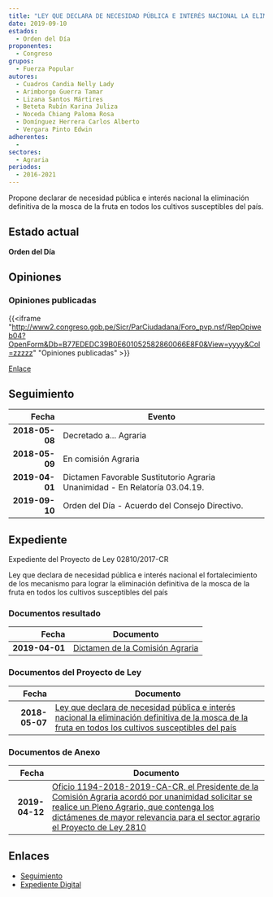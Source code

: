 ```yaml
---
title: "LEY QUE DECLARA DE NECESIDAD PÚBLICA E INTERÉS NACIONAL LA ELIMINACIÓN DEFINITIVA DE LA MOSCA DE LA FRUTA EN TODOS LOS CULTIVOS SUSCEPTIBLES DEL PAÍS"
date: 2019-09-10
estados: 
  - Orden del Día
proponentes: 
  - Congreso
grupos: 
  - Fuerza Popular
autores: 
  - Cuadros Candia Nelly Lady
  - Arimborgo Guerra Tamar
  - Lizana Santos Mártires
  - Beteta Rubín Karina Juliza
  - Noceda Chiang Paloma Rosa
  - Domínguez Herrera Carlos Alberto
  - Vergara Pinto Edwin
adherentes: 
  - 
sectores: 
  - Agraria
periodos: 
  - 2016-2021
---
```


Propone declarar de necesidad pública e interés nacional la eliminación definitiva de la mosca de la fruta en todos los cultivos susceptibles del país.


## Estado actual

**Orden del Día**

## Opiniones

### Opiniones publicadas

{{<iframe "http://www2.congreso.gob.pe/Sicr/ParCiudadana/Foro_pvp.nsf/RepOpiweb04?OpenForm&Db=B77EDEDC39B0E601052582860066E8F0&View=yyyy&Col=zzzzz" "Opiniones publicadas" >}}

[Enlace](http://www2.congreso.gob.pe/Sicr/ParCiudadana/Foro_pvp.nsf/RepOpiweb04?OpenForm&Db=B77EDEDC39B0E601052582860066E8F0&View=yyyy&Col=zzzzz)

## Seguimiento

| Fecha | Evento |
|------:|--------|
| **2018-05-08** | Decretado a... Agraria|
| **2018-05-09** | En comisión Agraria|
| **2019-04-01** | Dictamen Favorable Sustitutorio Agraria Unanimidad - En Relatoría 03.04.19.|
| **2019-09-10** | Orden del Día - Acuerdo del Consejo Directivo.|


## Expediente

Expediente del Proyecto de Ley 02810/2017-CR

Ley que declara de necesidad pública e interés nacional el fortalecimiento de los mecanismo para lograr la eliminación definitiva de la mosca de la fruta en todos los cultivos susceptibles del país


### Documentos resultado

| Fecha | Documento |
|------:|--------|
| **2019-04-01** | [Dictamen de la Comisión Agraria](http://www.leyes.congreso.gob.pe/Documentos/2016_2021/Dictamenes/Proyectos_de_Ley/02810DC01MAY20190401.pdf) |

### Documentos del Proyecto de Ley

| Fecha | Documento |
|------:|--------|
| **2018-05-07** | [Ley que declara de necesidad pública e interés nacional la eliminación definitiva de la mosca de la fruta en todos los cultivos susceptibles del país](http://www.leyes.congreso.gob.pe/Documentos/2016_2021/Proyectos_de_Ley_y_de_Resoluciones_Legislativas/PL281020180507..pdf) |

### Documentos de Anexo

| Fecha | Documento |
|------:|--------|
| **2019-04-12** | [Oficio 1194-2018-2019-CA-CR, el Presidente de la Comisión Agraria acordó por unanimidad solicitar se realice un Pleno Agrario, que contenga los dictámenes de mayor relevancia para el sector agrario el Proyecto de Ley 2810](http://www.leyes.congreso.gob.pe/Documentos/2016_2021/Oficios/Comisiones_Ordinarias/OFICIO-1194-2018-2019-CA-CR.pdf) |

## Enlaces 

- [Seguimiento](http://www2.congreso.gob.pe/Sicr/TraDocEstProc/CLProLey2016.nsf/f7fff46988ca05b1052578e100829cc7/58f054ee6694c6cb0525828600653e06?OpenDocument)
- [Expediente Digital](http://www2.congreso.gob.pe/Sicr/TraDocEstProc/CLProLey2016.nsf/f7fff46988ca05b1052578e100829cc7/58f054ee6694c6cb0525828600653e06?OpenDocument&Click=05257FB7005EB655.eb71d0cf91d8294e05256cdf006b5706/$Body/0.1C6C)
